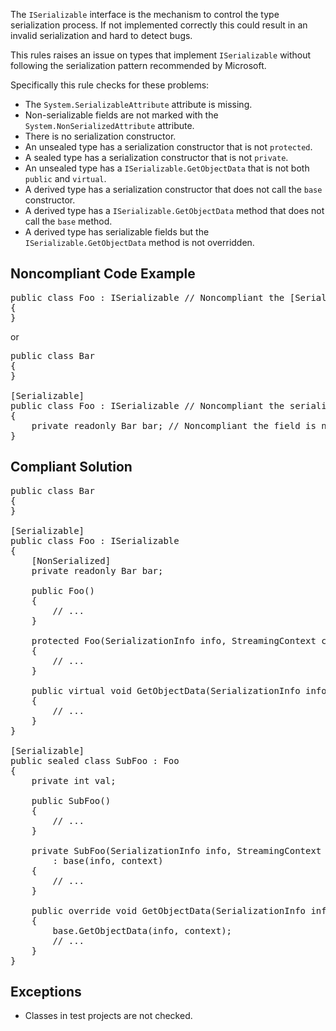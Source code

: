 The `ISerializable` interface is the mechanism to control the type serialization process. If not implemented correctly this could result
in an invalid serialization and hard to detect bugs.

This rules raises an issue on types that implement `ISerializable` without following the serialization pattern recommended by
Microsoft.

Specifically this rule checks for these problems:

*   The `System.SerializableAttribute` attribute is missing.
*   Non-serializable fields are not marked with the `System.NonSerializedAttribute` attribute.
*   There is no serialization constructor.
*   An unsealed type has a serialization constructor that is not `protected`.
*   A sealed type has a serialization constructor that is not `private`.
*   An unsealed type has a `ISerializable.GetObjectData` that is not both `public` and `virtual`.
*   A derived type has a serialization constructor that does not call the `base` constructor.
*   A derived type has a `ISerializable.GetObjectData` method that does not call the `base` method.
*   A derived type has serializable fields but the `ISerializable.GetObjectData` method is not overridden.

## Noncompliant Code Example

<pre>
public class Foo : ISerializable // Noncompliant the [Serializable] attribute is missing
{
}
</pre>

or

<pre>
public class Bar
{
}

[Serializable]
public class Foo : ISerializable // Noncompliant the serialization constructor is missing
{
    private readonly Bar bar; // Noncompliant the field is not marked with [NonSerialized]
}
</pre>

## Compliant Solution

<pre>
public class Bar
{
}

[Serializable]
public class Foo : ISerializable
{
    [NonSerialized]
    private readonly Bar bar;

    public Foo()
    {
        // ...
    }

    protected Foo(SerializationInfo info, StreamingContext context)
    {
        // ...
    }

    public virtual void GetObjectData(SerializationInfo info, StreamingContext context)
    {
        // ...
    }
}

[Serializable]
public sealed class SubFoo : Foo
{
    private int val;

    public SubFoo()
    {
        // ...
    }

    private SubFoo(SerializationInfo info, StreamingContext context)
        : base(info, context)
    {
        // ...
    }

    public override void GetObjectData(SerializationInfo info, StreamingContext context)
    {
        base.GetObjectData(info, context);
        // ...
    }
}
</pre>

## Exceptions

*   Classes in test projects are not checked.